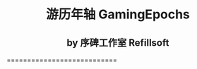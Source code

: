 <h1 align="center">游历年轴 GamingEpochs</h1>
<h2 align="center">by 序碑工作室 Refillsoft</h2>

===========================
